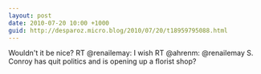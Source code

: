 ```yaml
---
layout: post
date: 2010-07-20 10:00 +1000
guid: http://desparoz.micro.blog/2010/07/20/t18959795088.html
---
```

Wouldn't it be nice? RT @renailemay: I wish RT @ahrenm: @renailemay S. Conroy has quit politics and is opening up a florist shop?
